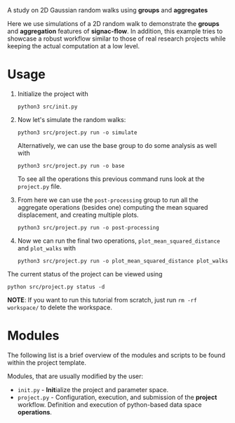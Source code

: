 A study on 2D Gaussian random walks using **groups** and **aggregates**

Here we use simulations of a 2D random walk to demonstrate the **groups** and **aggregation** features of **signac-flow**.
In addition, this example tries to showcase a robust workflow similar to those of real research projects while keeping the actual computation at a low level.

# Usage

1. Initialize the project with

    ```
    python3 src/init.py
    ```

2. Now let's simulate the random walks:

    ```
    python3 src/project.py run -o simulate
    ```

    Alternatively, we can use the base group to do some analysis as well with

    ```
    python3 src/project.py run -o base
    ```

    To see all the operations this previous command runs look at the `project.py` file.


3. From here we can use the `post-processing` group to run all the aggregate operations (besides one) computing the mean squared displacement, and creating multiple plots.

    ```
    python3 src/project.py run -o post-processing
    ```

4. Now we can run the final two operations, `plot_mean_squared_distance` and `plot_walks` with
    ```
    python3 src/project.py run -o plot_mean_squared_distance plot_walks
    ```

The current status of the project can be viewed using

```
python src/project.py status -d
```

**NOTE**: If you want to run this tutorial from scratch, just run `rm -rf workspace/` to delete the workspace.

# Modules

The following list is a brief overview of the modules and scripts to be found within the project template.

Modules, that are usually modified by the user:

 * `init.py` - **Init**ialize the project and parameter space.
 * `project.py` - Configuration, execution, and submission of the **project** workflow. Definition and execution of python-based data space **operations**.
